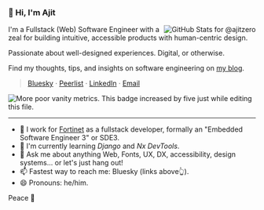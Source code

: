 ### 👋 Hi, I'm Ajit

<img
  align="right"
  alt="GitHub Stats for @ajitzero"
  src="https://github-readme-stats.vercel.app/api?username=ajitzero&theme=moltack&show_icons=true&count_private=true&hide_title=true"
  title="My GitHub Stats. Do the grades matter, though?"
/>

I'm a Fullstack (Web) Software Engineer with a zeal for building intuitive, accessible products with human-centric design.

Passionate about well-designed experiences. Digital, or otherwise.

Find my thoughts, tips, and insights on software engineering on [my blog](https://ajitpanigrahi.com "Ajit Panigrahi's Portfolio & Blog").

> [Bluesky](https://bsky.app/profile/ajitpanigrahi.com "Bluesky: For immediate contact and replies")
· [Peerlist](https://peerlist.io/ajitzero "Peerlist: For my professional present")
· [LinkedIn](https://www.linkedin.com/in/ajitzero "LinkedIn: For my professional past")
· [Email](mailto:hello@ajitpanigrahi.com?subject=Hey%20I%20saw%20your%20GitHub%20Profile "Email: relatively slow replies here")

![](https://komarev.com/ghpvc/?username=ajitzero&color=brightgreen "More poor vanity metrics. This badge increased by five just while editing this file.")

---

- 🔭 I work for [Fortinet](https://fortinet.com) as a fullstack developer, formally an "Embedded Software Engineer 3" or SDE3.
- 🌱 I'm currently learning *Django* and *Nx DevTools*.
- 💬 Ask me about anything Web, Fonts, UX, DX, accessibility, design systems... or let's just hang out!
- 📫 Fastest way to reach me: Bluesky (links above👆).
- 😄 Pronouns: he/him.

Peace 💜
